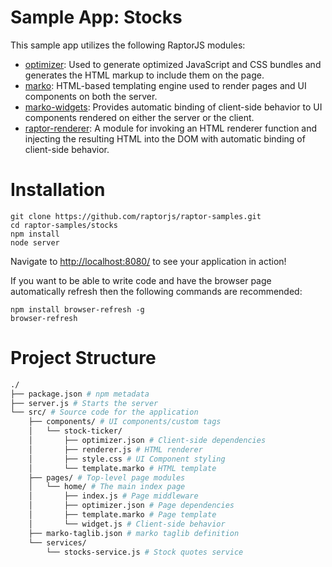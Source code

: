 Sample App: Stocks
===================

This sample app utilizes the following RaptorJS modules:

* [optimizer](https://github.com/raptorjs/optimizer): Used to generate optimized JavaScript and CSS bundles and generates the HTML markup to include them on the page.
* [marko](https://github.com/raptorjs/marko): HTML-based templating engine used to render pages and UI components on both the server.
* [marko-widgets](https://github.com/raptorjs/marko-widgets): Provides automatic binding of client-side behavior to UI components rendered on either the server or the client.
* [raptor-renderer](https://github.com/raptorjs/raptor-renderer): A module for invoking an HTML renderer function and injecting the resulting HTML into the DOM with automatic binding of client-side behavior.

# Installation

```
git clone https://github.com/raptorjs/raptor-samples.git
cd raptor-samples/stocks
npm install
node server
```

Navigate to [http://localhost:8080/](http://localhost:8080/) to see your application in action!

If you want to be able to write code and have the browser page automatically refresh then the following commands are recommended:

```
npm install browser-refresh -g
browser-refresh
```

# Project Structure

```bash
./
├── package.json # npm metadata
├── server.js # Starts the server
└── src/ # Source code for the application
    ├── components/ # UI components/custom tags
    │   └── stock-ticker/
    │       ├── optimizer.json # Client-side dependencies
    │       ├── renderer.js # HTML renderer
    │       ├── style.css # UI Component styling
    │       └── template.marko # HTML template
    ├── pages/ # Top-level page modules
    │   └── home/ # The main index page
    │       ├── index.js # Page middleware
    │       ├── optimizer.json # Page dependencies
    │       ├── template.marko # Page template
    │       └── widget.js # Client-side behavior
    ├── marko-taglib.json # marko taglib definition
    └── services/
        └── stocks-service.js # Stock quotes service
```